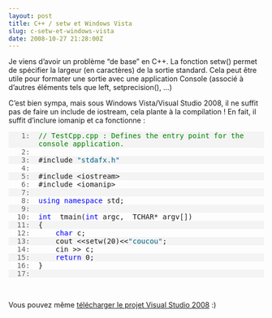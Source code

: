 ```yaml
---
layout: post
title: C++ / setw et Windows Vista
slug: c-setw-et-windows-vista
date: 2008-10-27 21:28:00Z
---
```


<p>Je viens d’avoir un problème “de base” en C++. La fonction setw() permet de spécifier la largeur (en caractères) de la sortie standard. Cela peut être utile pour formater une sortie avec une application Console (associé à d’autres éléments tels que left, setprecision(), …)</p>  <p>C’est bien sympa, mais sous Windows Vista/Visual Studio 2008, il ne suffit pas de faire un include de iostream, cela plante à la compilation ! En fait, il suffit d’inclure iomanip et ca fonctionne :</p>  <div class="csharpcode">   <pre class="alt"><span class="lnum">   1:  </span><span class="rem">// TestCpp.cpp : Defines the entry point for the <br />       console application.</span></pre>

  <pre><span class="lnum">   2:  </span>&#160;</pre>

  <pre class="alt"><span class="lnum">   3:  </span>#include <span class="str">&quot;stdafx.h&quot;</span></pre>

  <pre><span class="lnum">   4:  </span>&#160;</pre>

  <pre class="alt"><span class="lnum">   5:  </span>#include &lt;iostream&gt;</pre>

  <pre><span class="lnum">   6:  </span>#include &lt;iomanip&gt;</pre>

  <pre class="alt"><span class="lnum">   7:  </span>&#160;</pre>

  <pre><span class="lnum">   8:  </span><span class="kwrd">using</span> <span class="kwrd">namespace</span> std;</pre>

  <pre class="alt"><span class="lnum">   9:  </span>&#160;</pre>

  <pre><span class="lnum">  10:  </span><span class="kwrd">int</span> _tmain(<span class="kwrd">int</span> argc, _TCHAR* argv[])</pre>

  <pre class="alt"><span class="lnum">  11:  </span>{</pre>

  <pre><span class="lnum">  12:  </span>    <span class="kwrd">char</span> c;</pre>

  <pre class="alt"><span class="lnum">  13:  </span>    cout &lt;&lt;setw(20)&lt;&lt;<span class="str">&quot;coucou&quot;</span>;</pre>

  <pre><span class="lnum">  14:  </span>    cin &gt;&gt; c;</pre>

  <pre class="alt"><span class="lnum">  15:  </span>    <span class="kwrd">return</span> 0;</pre>

  <pre><span class="lnum">  16:  </span>}</pre>

  <pre class="alt"><span class="lnum">  17:  </span>&#160;</pre>
</div>
<style type="text/css">



.csharpcode, .csharpcode pre
{
	font-size: small;
	color: black;
	font-family: consolas, "Courier New", courier, monospace;
	background-color: #ffffff;
	/*white-space: pre;*/
}
.csharpcode pre { margin: 0em; }
.csharpcode .rem { color: #008000; }
.csharpcode .kwrd { color: #0000ff; }
.csharpcode .str { color: #006080; }
.csharpcode .op { color: #0000c0; }
.csharpcode .preproc { color: #cc6633; }
.csharpcode .asp { background-color: #ffff00; }
.csharpcode .html { color: #800000; }
.csharpcode .attr { color: #ff0000; }
.csharpcode .alt
{
	background-color: #f4f4f4;
	width: 100%;
	margin: 0em;
}
.csharpcode .lnum { color: #606060; }</style>

<p>&#160;</p>

<p>Vous pouvez même <a href="http://www.box.net/shared/p9z2ul58vf" target="_blank">télécharger le projet Visual Studio 2008</a> :)</p>
